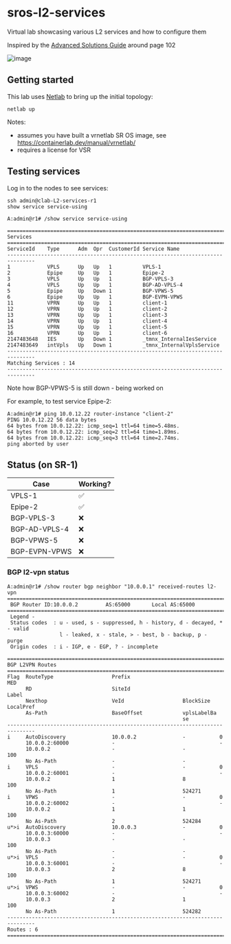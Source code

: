 # sros-l2-services
Virtual lab showcasing various L2 services and how to configure them

Inspired by the [Advanced Solutions Guide](https://documentation.nokia.com/cgi-bin/dbaccessfilename.cgi/3HE14991AAAITQZZA01_V1_Advanced%20Configuration%20Guide%20Part%20II%20for%20Releases%20Up%20To%2022.10.R3.pdf) around page 102

![image](https://github.com/jbemmel/sros-l2-services/assets/2031627/dc195830-c6bf-4923-b0b8-0402580eec69)

## Getting started
This lab uses [Netlab](https://github.com/ipspace/netlab) to bring up the initial topology:
```
netlab up
```
Notes:
* assumes you have built a vrnetlab SR OS image, see https://containerlab.dev/manual/vrnetlab/
* requires a license for VSR

## Testing services
Log in to the nodes to see services:
```
ssh admin@clab-L2-services-r1
show service service-using
```
```
A:admin@r1# /show service service-using 

===============================================================================
Services 
===============================================================================
ServiceId    Type      Adm  Opr  CustomerId Service Name
-------------------------------------------------------------------------------
1            VPLS      Up   Up   1          VPLS-1
2            Epipe     Up   Up   1          Epipe-2
3            VPLS      Up   Up   1          BGP-VPLS-3
4            VPLS      Up   Up   1          BGP-AD-VPLS-4
5            Epipe     Up   Down 1          BGP-VPWS-5
6            Epipe     Up   Up   1          BGP-EVPN-VPWS
11           VPRN      Up   Up   1          client-1
12           VPRN      Up   Up   1          client-2
13           VPRN      Up   Up   1          client-3
14           VPRN      Up   Up   1          client-4
15           VPRN      Up   Up   1          client-5
16           VPRN      Up   Up   1          client-6
2147483648   IES       Up   Down 1          _tmnx_InternalIesService
2147483649   intVpls   Up   Down 1          _tmnx_InternalVplsService
-------------------------------------------------------------------------------
Matching Services : 14
-------------------------------------------------------------------------------
```

Note how BGP-VPWS-5 is still down - being worked on

For example, to test service Epipe-2:
```
A:admin@r1# ping 10.0.12.22 router-instance "client-2" 
PING 10.0.12.22 56 data bytes
64 bytes from 10.0.12.22: icmp_seq=1 ttl=64 time=5.48ms.
64 bytes from 10.0.12.22: icmp_seq=2 ttl=64 time=1.89ms.
64 bytes from 10.0.12.22: icmp_seq=3 ttl=64 time=2.74ms.
ping aborted by user

```

## Status (on SR-1)

|     Case      |   Working?  |
| ------------- | ----------- |
|  VPLS-1       |     ✅      |  `ping 10.0.11.21 router-instance "client-1"`
|  Epipe-2      |     ✅      |  `ping 10.0.12.22 router-instance "client-2"`
|  BGP-VPLS-3   |     ❌      |  `ping 10.0.13.23 router-instance "client-3"`
| BGP-AD-VPLS-4 |     ❌      |  `ping 10.0.14.24 router-instance "client-4"`
|  BGP-VPWS-5   |     ❌      |  `ping 10.0.15.25 router-instance "client-5"`
| BGP-EVPN-VPWS |     ❌      |  `ping 10.0.16.26 router-instance "client-6"`

### BGP l2-vpn status

```
A:admin@r1# /show router bgp neighbor "10.0.0.1" received-routes l2-vpn
===============================================================================
 BGP Router ID:10.0.0.2         AS:65000       Local AS:65000      
===============================================================================
 Legend -
 Status codes  : u - used, s - suppressed, h - history, d - decayed, * - valid
                 l - leaked, x - stale, > - best, b - backup, p - purge
 Origin codes  : i - IGP, e - EGP, ? - incomplete

===============================================================================
BGP L2VPN Routes
===============================================================================
Flag  RouteType                   Prefix                             MED
      RD                          SiteId                             Label
      Nexthop                     VeId                   BlockSize   LocalPref
      As-Path                     BaseOffset             vplsLabelBa 
                                                         se          
-------------------------------------------------------------------------------
i     AutoDiscovery               10.0.0.2               -           0
      10.0.0.2:60000              -                                  -
      10.0.0.2                    -                      -           100
      No As-Path                  -                      -            
i     VPLS                        -                      -           0
      10.0.0.2:60001              -                                  -
      10.0.0.2                    1                      8           100
      No As-Path                  1                      524271       
i     VPWS                        -                      -           0
      10.0.0.2:60002              -                                  -
      10.0.0.2                    1                      1           100
      No As-Path                  2                      524284       
u*>i  AutoDiscovery               10.0.0.3               -           0
      10.0.0.3:60000              -                                  -
      10.0.0.3                    -                      -           100
      No As-Path                  -                      -            
u*>i  VPLS                        -                      -           0
      10.0.0.3:60001              -                                  -
      10.0.0.3                    2                      8           100
      No As-Path                  1                      524271       
u*>i  VPWS                        -                      -           0
      10.0.0.3:60002              -                                  -
      10.0.0.3                    2                      1           100
      No As-Path                  1                      524282       
-------------------------------------------------------------------------------
Routes : 6
===============================================================================
```
